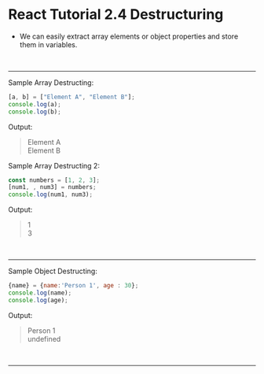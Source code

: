 # React Tutorial 2.4 Destructuring

- We can easily extract array elements or object properties and store them in variables.

<br/><hr/>

Sample Array Destructing:

```javascript
[a, b] = ["Element A", "Element B"];
console.log(a);
console.log(b);
```

Output:

> Element A <br/>
> Element B

Sample Array Destructing 2:

```javascript
const numbers = [1, 2, 3];
[num1, , num3] = numbers;
console.log(num1, num3);
```

Output:

> 1 <br/>
> 3

<br/>

<hr/>
Sample Object Destructing:

```javascript
{name} = {name:'Person 1', age : 30};
console.log(name);
console.log(age);
```

Output:

> Person 1 <br/>
> undefined

<br/>

<hr/>
